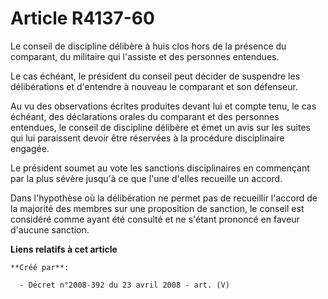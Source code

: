 # Article R4137-60

Le conseil de discipline délibère à huis clos hors de la présence du comparant, du militaire qui l'assiste et des personnes
entendues.

Le cas échéant, le président du conseil peut décider de suspendre les délibérations et d'entendre à nouveau le comparant et
son défenseur.

Au vu des observations écrites produites devant lui et compte tenu, le cas échéant, des déclarations orales du comparant et
des personnes entendues, le conseil de discipline délibère et émet un avis sur les suites qui lui paraissent devoir être
réservées à la procédure disciplinaire engagée.

Le président soumet au vote les sanctions disciplinaires en commençant par la plus sévère jusqu'à ce que l'une d'elles
recueille un accord.

Dans l'hypothèse où la délibération ne permet pas de recueillir l'accord de la majorité des membres sur une proposition de
sanction, le conseil est considéré comme ayant été consulté et ne s'étant prononcé en faveur d'aucune sanction.

**Liens relatifs à cet article**

	**Créé par**:

	  - Décret n°2008-392 du 23 avril 2008 - art. (V)
